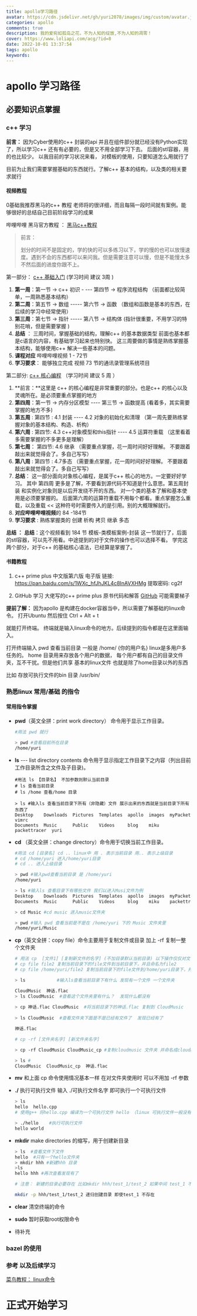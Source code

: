 ```yaml
---
title: apollo学习路径
avatar: https://cdn.jsdelivr.net/gh/yuri2078/images/img/custom/avatar.jpg
categories: apollo
comments: true
description: 我的爱宛如孤岛之花，不为人知的绽放,不为人知的凋零！
cover: https://www.loliapi.com/acg/?id=8
date: 2022-10-01 13:37:54
tags: apollo
keywords:
---
```


# apollo 学习路径

## 必要知识点掌握

### c++ 学习

**前言：** 因为Cyber使用的c++ 封装的api 并且在组件部分就已经没有Python实现了，所以学习c++ 还有有必要的，但是又不用全部学习下去。 后面的stl容器，用的也比较少。 以我目前的学习状况来看， 对模板的使用，只要知道怎么用就行了

目前为止我们需要掌握基础的东西就行。了解c++ 基本的结构，以及类的相关要求就行

#### 视频教程

0基础我推荐黑马的c++ 教程 老师将的很详细，而且每隔一段时间就有案例。能够很好的总结自己目前阶段学习的成果

哔哩哔哩 黑马官方教程 ： [黑马c++教程](https://www.bilibili.com/video/BV1et411b73Z/?spm_id_from=333.337.search-card.all.click&vd_source=b7e1ff814885b361e6eabd7f6aece347)  



> 前言： 
>
> 划分的时间不是固定的，学的快的可以多练习以下，学的慢的也可以放慢速度。遇到不会的东西都可以来问我。但是需要注意可以慢，但是不能慢太多不然后面的进度你跟不上。



第一部分： [c++ 基础入门](https://yuri2078.github.io/2022/09/25/C++%E5%9F%BA%E7%A1%80%E5%85%A5%E9%97%A8/)  (学习时间 建议 3周 ) 

1. **第一周**：第一节 -> c++ 初识    - ---  第四节 -> 程序流程结构 （前面都比较简单，一周熟悉基本结构）
2. **第二周**：第五节 -> 数组           ----- 第六节 -> 函数 （数组和函数是基本的东西，在后续的学习中经常使用）
3. **第三周**：第七节 -> 指针           ----- 第八节 -> 结构体 (指针很重要，不用学习的特别花哨，但是需要掌握 )
4. **总结** ： 三周时间，掌握基础的结构，理解c++ 的基本数据类型 前面也基本都是c语言的内容，有基础学习起来也特别快。 这三周要做的事情是熟练掌握基本结构，能够使用c++ 解决一些基本的问题。
5. **课程对应** 哔哩哔哩视频 1 - 72节
6. **学习要求**： 能够独立完成 视频 73 节的通讯录管理系统项目

第二部分:   [c++ 核心编程](https://yuri2078.github.io/2022/09/25/C++%E6%A0%B8%E5%BF%83%E7%BC%96%E7%A8%8B/)  （学习时间 建议 5 周 ）

1. **前言：**这里是 c++ 的核心编程是非常重要的部分。也是c++ 的核心以及灵魂所在。是必须要重点掌握的地方
2. **第四周**：第一节 -> 内存分区模型 ---- 第三节 -> 函数提高 (看着多，其实需要掌握的地方不多)
3. **第五周** :  第四节 : 4.1 封装  ----  4.2 对象的初始化和清理 （第一周先要熟练掌握对象的基本结构、构造、析构）
4. **第六周** :  第四节:  4.3 c++对象模型和this指针 ---- 4.5 运算符重载 （这里看着多需要掌握的不多更多是理解）
5. **第七周**： 第四节: 4.6 继承 （需要重点掌握，花一周时间好好理解。 不要跟着敲出来就觉得会了。多自己写写）
6. **第八周** :  第四节 :  4.7多态  （需要重点掌握，花一周时间好好理解。 不要跟着敲出来就觉得会了。多自己写写）
7. **总结**： 这一部分面向对象核心编程，是属于c++ 核心的地方。一定要好好学习。 其中 第四周 更多是了解，不要看到源代码不知道是什么意思。第五周封装 和实例化对象则是以后开发绕不开的东西。 对一个类的基本了解和基本使用是必须要掌握的。 后面第六周的运算符重载不用每个都看。重点掌握怎么重载，以及重载 << 这种符号时需要传入的是引用。别的大概理解就行。
8. **对应哔哩哔哩视频**的 84 -184节
9. **学习要求** : 熟练掌握类的 创建 析构 拷贝 继承 多态



**总结 ：** **总结**：这个视频看到 184 节 模板-类模板案例-封装 这一节就行了，后面的stl容器，可以先不用看。中途提到的对于文件的操作也可以选择不看。 学完这两个部分，对于c++ 的基础核心语法，已经算是掌握了。

#### 书籍教程

1.  c++ prime plus 中文版第六版 电子版 链接: https://pan.baidu.com/s/1WXc_hfJhJKL4c8InAVXHMg  提取密码: cg2f

2. GitHub 学习 大佬写的c++ prime plus 原书代码和解答 [GitHub](https://github.com/ShujiaHuang/Cpp-Primer-Plus-6th) 可能需要梯子

   

**提前了解：** 因为apollo 是构建在docker容器当中，所以需要了解基础的linux命令。 打开Ubuntu 然后按住 Ctrl +  Alt + t

就能打开终端。 终端就是输入linux命令的地方。后续提到的指令都是在这里面输入。 

打开终端输入 pwd 查看当前目录 一般是 /home/ {你的用户名} linux是多用户多任务的。 home 目录用来存放各个用户的数据， 每个用户都有自己的目录文件夹，互不干扰。但是他们共享 基本的linux文件 也就是除了home目录以外的东西

比如 存放可执行文件的bin 目录 /usr/bin/ 

### 熟悉linux 常用/基础 的指令

#### 常用指令掌握

- **pwd**（英文全拼：print work directory） 命令用于显示工作目录。

  ```bash
  #用法 pwd 就行
  
  > pwd #查看目前所在目录
  /home/yuri
  ```

- **ls**  --- list directory contents 命令用于显示指定工作目录下之内容（列出目前工作目录所含之文件及子目录)。

  ```shell
  #用法 ls 【目录名】 不加参数则默认当前目录 
  # ls 查看当前目录
  # ls /home 查看/home 目录
  
  > ls #输入ls 查看当前目录下所有（非隐藏）文件 展示出来的东西就是当前目录下所有东西了
  Desktop    Downloads  Pictures  Templates  apollo  images  myPacket      vimrc
  Documents  Music      Public    Videos     blog    miku    packettracer  yuri
  
  ```

- **cd**  （英文全拼：change directory）命令用于切换当前工作目录。 

  ```bash
  #用法 cd [目录名] cd .. linux中 用 . 表示当前目录 用.. 表示上级目录
  # cd /home/yuri 进入/home/yuri目录
  # cd .. 进入上级目录
  
  > pwd #输入pwd查看当前目录 是 /home/yuri
  /home/yuri
  
  > ls #输入ls 查看目录下有哪些文件 我们以进入Musi文件为例
  Desktop    Downloads  Pictures  Templates  apollo  images  myPacket      vimrc
  Documents  Music      Public    Videos     blog    miku    packettracer  yuri
  
  > cd Music #cd music 进入music文件夹       
  
  > pwd #输入 pwd 查看当前是不是在 /home/yuri 下的 Music 文件夹里
  /home/yuri/Music
  
  ```

- **cp**（英文全拼：copy file）命令主要用于复制文件或目录 加上 -rf 复制一整个文件夹

  ```bash
  # 用法 cp  [文件1] [复制新文件的名字] (不加目录默认当前目录) 以下操作仅仅对文件，文件夹需要加参数 -rf
  # cp file file2 复制当前目录下的file文件到当前目录下，并且命名为file2
  # cp file /home/yuri/file2 复制当前目录下的file文件到/home/yuri目录下，并且命名为file2
  
  > ls            #输入ls查看当前目录下有什么 发现有一个文件 一个文件夹
  
  CloudMusic  神话.flac
  > ls CloudMusic  #查看这个文件夹里有什么？  发现什么都没有     
            
  > cp 神话.flac CloudMusic  #将当前目录下的神话.flac 复制到 CloudMusic 
               
  > ls CloudMusic  #查看文件夹下面是不是已经有文件了  发现已经有了
  
  神话.flac
  
  # cp -rf [文件夹名字] [新文件夹名字]
  
  > cp -rf CloudMusic CloudMusic_cp #复制cloudmusic 文件夹 并命名成cloudmusic_cp
  
  > ls #
  CloudMusic  CloudMusic_cp  神话.flac
  
  ```

- **mv** 和上面 cp 命令使用情况基本一样 在对文件夹使用时 可以不用加 -rf 参数

- **./**  执行可执行文件 输入 ./可执行文件名字 即可执行一个可执行文件

  ```bash
  > ls
  hello  hello.cpp 
  # 使用g++ 将hello.cpp 编译为一个可执行文件 hello （linux 可执行文件一般没有后缀，不像win 的 .exe）
  
  > ./hello    #执行可执行文件      
  hello world
  ```

- **mkdir** make directories 的缩写，用于创建新目录

  ```bash
  > ls  #查看文件下文件
  hello  #只有一个hello文件夹
  > mkdir hhh #新建hhh 目录
  >ls
  hello hhh #再次查看发现有了
  
  # 注意： 新建的目录必要存在 比如mkdir hhh/test_1/test_2 如果中间 test_1 不存在就会报错
  
  mkdir -p hhh/test_1/test_2 递归创建目录 即使test_1 不存在
  ```

- **clear** 清空终端的命令 

- **sudo** 暂时获取root权限命令

- 待补充

### bazel 的使用



### 参考 以及后续学习

[菜鸟教程： linux命令](https://www.runoob.com/linux/linux-command-manual.html)



# 正式开始学习









​	

